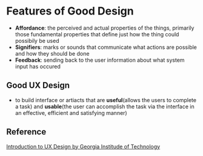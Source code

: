 # Features of Good Design

- **Affordance**: the perceived and actual properties of the things, primarily those fundamental properties that define just how the thing could possibily be used
- **Signifiers**: marks or sounds that communicate what actions are possible and how they should be done
- **Feedback**: sending back to the user information about what system input has occured

## Good UX Design

- to build interface or artiacts that are **useful**(allows the users to complete a task) and **usable**(the user can accomplish the task via the interface in an effective, efficient and satisfying manner)

## Reference

[Introduction to UX Design by Georgia Institude of Technology](https://www.coursera.org/learn/user-experience-design)
